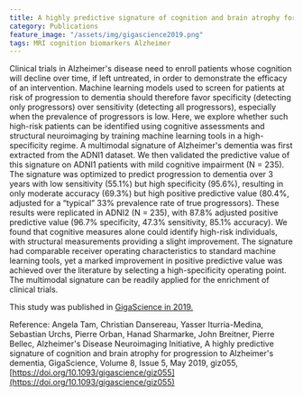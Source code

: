 ```yaml
---
title: A highly predictive signature of cognition and brain atrophy for progression to Alzheimer's dementia
category: Publications
feature_image: "/assets/img/gigascience2019.png"
tags: MRI cognition biomarkers Alzheimer
---
```


Clinical trials in Alzheimer's disease need to enroll patients whose cognition will decline over time, if left untreated, in order to demonstrate the efficacy of an intervention. Machine learning models used to screen for patients at risk of progression to dementia should therefore favor specificity (detecting only progressors) over sensitivity (detecting all progressors), especially when the prevalence of progressors is low. Here, we explore whether such high-risk patients can be identified using cognitive assessments and structural neuroimaging by training machine learning tools in a high-specificity regime. A multimodal signature of Alzheimer's dementia was first extracted from the ADNI1 dataset. We then validated the predictive value of this signature on ADNI1 patients with mild cognitive impairment (N = 235). The signature was optimized to predict progression to dementia over 3 years with low sensitivity (55.1%) but high specificity (95.6%), resulting in only moderate accuracy (69.3%) but high positive predictive value (80.4%, adjusted for a “typical” 33% prevalence rate of true progressors). These results were replicated in ADNI2 (N = 235), with 87.8% adjusted positive predictive value (96.7% specificity, 47.3% sensitivity, 85.1% accuracy). We found that cognitive measures alone could identify high-risk individuals, with structural measurements providing a slight improvement. The signature had comparable receiver operating characteristics to standard machine learning tools, yet a marked improvement in positive predictive value was achieved over the literature by selecting a high-specificity operating point. The multimodal signature can be readily applied for the enrichment of clinical trials.

This study was published in [GigaScience in 2019.](https://doi.org/10.1093/gigascience/giz055)<br/>

Reference: Angela Tam, Christian Dansereau, Yasser Iturria-Medina, Sebastian Urchs, Pierre Orban, Hanad Sharmarke, John Breitner, Pierre Bellec, Alzheimer's Disease Neuroimaging Initiative, A highly predictive signature of cognition and brain atrophy for progression to Alzheimer's dementia, GigaScience, Volume 8, Issue 5, May 2019, giz055, [https://doi.org/10.1093/gigascience/giz055](https://doi.org/10.1093/gigascience/giz055)


